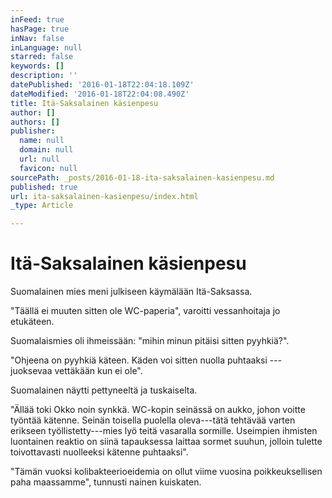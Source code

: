 ```yaml
---
inFeed: true
hasPage: true
inNav: false
inLanguage: null
starred: false
keywords: []
description: ''
datePublished: '2016-01-18T22:04:18.109Z'
dateModified: '2016-01-18T22:04:08.490Z'
title: Itä-Saksalainen käsienpesu
author: []
authors: []
publisher:
  name: null
  domain: null
  url: null
  favicon: null
sourcePath: _posts/2016-01-18-ita-saksalainen-kasienpesu.md
published: true
url: ita-saksalainen-kasienpesu/index.html
_type: Article

---
```

# Itä-Saksalainen käsienpesu

Suomalainen mies meni julkiseen käymälään Itä-Saksassa.

"Täällä ei muuten sitten ole WC-paperia", varoitti vessanhoitaja jo etukäteen.

Suomalaismies oli ihmeissään: "mihin minun pitäisi sitten pyyhkiä?".

"Ohjeena on pyyhkiä käteen. Käden voi sitten nuolla puhtaaksi --- juoksevaa vettäkään kun ei ole".

Suomalainen näytti pettyneeltä ja tuskaiselta.

"Ällää toki Okko noin synkkä. WC-kopin seinässä on aukko, johon voitte työntää kätenne. Seinän toisella puolella oleva---tätä tehtävää varten erikseen työllistetty---mies lyö teitä vasaralla sormille. Useimpien ihmisten luontainen reaktio on siinä tapauksessa laittaa sormet suuhun, jolloin tulette toivottavasti nuolleeksi kätenne puhtaaksi".

"Tämän vuoksi kolibakteerioeidemia on ollut viime vuosina poikkeuksellisen paha maassamme", tunnusti nainen kuiskaten.